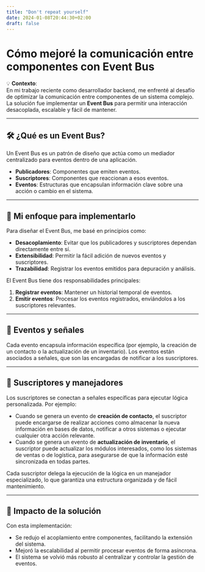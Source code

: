 ```yaml
---
title: "Don't repeat yourself"
date: 2024-01-08T20:44:30+02:00
draft: false
---
```


# Cómo mejoré la comunicación entre componentes con Event Bus

💡 **Contexto**:  
En mi trabajo reciente como desarrollador backend, me enfrenté al desafío de optimizar la comunicación entre componentes de un sistema complejo. La solución fue implementar un **Event Bus** para permitir una interacción desacoplada, escalable y fácil de mantener.

---

## 🛠️ ¿Qué es un Event Bus?  
Un Event Bus es un patrón de diseño que actúa como un mediador centralizado para eventos dentro de una aplicación.  
- **Publicadores**: Componentes que emiten eventos.  
- **Suscriptores**: Componentes que reaccionan a esos eventos.  
- **Eventos**: Estructuras que encapsulan información clave sobre una acción o cambio en el sistema.

---

## 🚀 Mi enfoque para implementarlo  
Para diseñar el Event Bus, me basé en principios como:  
- **Desacoplamiento**: Evitar que los publicadores y suscriptores dependan directamente entre sí.  
- **Extensibilidad**: Permitir la fácil adición de nuevos eventos y suscriptores.  
- **Trazabilidad**: Registrar los eventos emitidos para depuración y análisis.

El Event Bus tiene dos responsabilidades principales:  
1. **Registrar eventos**: Mantener un historial temporal de eventos.  
2. **Emitir eventos**: Procesar los eventos registrados, enviándolos a los suscriptores relevantes.

---

## 📢 Eventos y señales  
Cada evento encapsula información específica (por ejemplo, la creación de un contacto o la actualización de un inventario). Los eventos están asociados a señales, que son las encargadas de notificar a los suscriptores.

---

## 🔗 Suscriptores y manejadores  
Los suscriptores se conectan a señales específicas para ejecutar lógica personalizada. Por ejemplo:  
- Cuando se genera un evento de **creación de contacto**, el suscriptor puede encargarse de realizar acciones como almacenar la nueva información en bases de datos, notificar a otros sistemas o ejecutar cualquier otra acción relevante.  
- Cuando se genera un evento de **actualización de inventario**, el suscriptor puede actualizar los módulos interesados, como los sistemas de ventas o de logística, para asegurarse de que la información esté sincronizada en todas partes.

Cada suscriptor delega la ejecución de la lógica en un manejador especializado, lo que garantiza una estructura organizada y de fácil mantenimiento.

---

## 🌟 Impacto de la solución  
Con esta implementación:  
- Se redujo el acoplamiento entre componentes, facilitando la extensión del sistema.  
- Mejoró la escalabilidad al permitir procesar eventos de forma asíncrona.  
- El sistema se volvió más robusto al centralizar y controlar la gestión de eventos.

